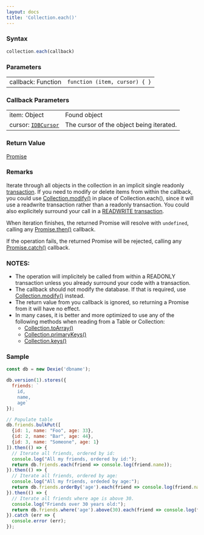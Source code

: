 ```yaml
---
layout: docs
title: 'Collection.each()'
---
```


### Syntax

```javascript
collection.each(callback)
```

### Parameters

<table>
  <tr>
    <td>callback: Function</td>
    <td><code>function (item, cursor) { }</code></td>
  </tr>
</table>

### Callback Parameters

<table>
  <tr>
    <td>item: Object</td>
    <td>Found object</td>
  </tr>
  <tr>
    <td>cursor: <a href="https://developer.mozilla.org/en-US/docs/Web/API/IDBCursor"><code>IDBCursor</code></a></td>
    <td>The cursor of the object being iterated.</td>
  </tr>
</table>

### Return Value

[Promise](/docs/Promise/Promise)

### Remarks

Iterate through all objects in the collection in an implicit single readonly [transaction](http://dexie.org/docs/Dexie/Dexie.transaction()). If you need to modify or delete items from within the callback, you could use [Collection.modify()](http://dexie.org/docs/Collection/Collection.modify()) in place of Collection.each(), since it will use a readwrite transaction rather than a readonly transaction. You could also explicitely surround your call in a [READWRITE transaction](http://dexie.org/docs/Dexie/Dexie.transaction()).

When iteration finishes, the returned Promise will resolve with `undefined`, calling any [Promise.then()](/docs/Promise/Promise.then()) callback.

If the operation fails, the returned Promise will be rejected, calling any [Promise.catch()](/docs/Promise/Promise.catch()) callback.

### NOTES:
* The operation will implicitely be called from within a READONLY transaction unless you already surround your code with a transaction.
* The callback should not modify the database. If that is required, use [Collection.modify()](http://dexie.org/docs/Collection/Collection.modify()) instead.
* The return value from you callback is ignored, so returning a Promise from it will have no effect.
* In many cases, it is better and more optimized to use any of the following methods when reading from a Table or Collection:
  * [Collection.toArray()](/docs/Collection/Collection.toArray())
  * [Collection.primaryKeys()](/docs/Collection/Collection.primaryKeys())
  * [Collection.keys()](/docs/Collection/Collection.keys())

### Sample

```javascript
const db = new Dexie('dbname');

db.version(1).stores({
  friends: `
    id,
    name,
    age`
});

// Populate table
db.friends.bulkPut([
  {id: 1, name: "Foo", age: 33},
  {id: 2, name: "Bar", age: 44},
  {id: 3, name: "Someone", age: 1}
]).then(() => {
  // Iterate all friends, ordered by id:
  console.log("All my friends, ordered by id:");
  return db.friends.each(friend => console.log(friend.name));
}).then(() => {
  // Iterate all friends, ordered by age:
  console.log("All my friends, ordeded by age:");
  return db.friends.orderBy('age').each(friend => console.log(friend.name));
}).then(() => {
  // Iterate all friends where age is above 30.
  console.log("Friends over 30 years old:");
  return db.friends.where('age').above(30).each(friend => console.log(friend.name));
}).catch (err => {
  console.error (err);
});

```
